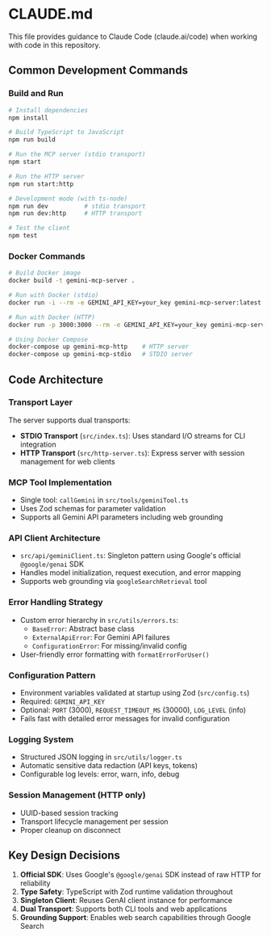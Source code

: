 # CLAUDE.md

This file provides guidance to Claude Code (claude.ai/code) when working with code in this repository.

## Common Development Commands

### Build and Run
```bash
# Install dependencies
npm install

# Build TypeScript to JavaScript
npm run build

# Run the MCP server (stdio transport)
npm start

# Run the HTTP server
npm run start:http

# Development mode (with ts-node)
npm run dev          # stdio transport
npm run dev:http     # HTTP transport

# Test the client
npm test
```

### Docker Commands
```bash
# Build Docker image
docker build -t gemini-mcp-server .

# Run with Docker (stdio)
docker run -i --rm -e GEMINI_API_KEY=your_key gemini-mcp-server:latest

# Run with Docker (HTTP)
docker run -p 3000:3000 --rm -e GEMINI_API_KEY=your_key gemini-mcp-server:latest node dist/http-server.js

# Using Docker Compose
docker-compose up gemini-mcp-http    # HTTP server
docker-compose up gemini-mcp-stdio   # STDIO server
```

## Code Architecture

### Transport Layer
The server supports dual transports:
- **STDIO Transport** (`src/index.ts`): Uses standard I/O streams for CLI integration
- **HTTP Transport** (`src/http-server.ts`): Express server with session management for web clients

### MCP Tool Implementation
- Single tool: `callGemini` in `src/tools/geminiTool.ts`
- Uses Zod schemas for parameter validation
- Supports all Gemini API parameters including web grounding

### API Client Architecture
- `src/api/geminiClient.ts`: Singleton pattern using Google's official `@google/genai` SDK
- Handles model initialization, request execution, and error mapping
- Supports web grounding via `googleSearchRetrieval` tool

### Error Handling Strategy
- Custom error hierarchy in `src/utils/errors.ts`:
  - `BaseError`: Abstract base class
  - `ExternalApiError`: For Gemini API failures
  - `ConfigurationError`: For missing/invalid config
- User-friendly error formatting with `formatErrorForUser()`

### Configuration Pattern
- Environment variables validated at startup using Zod (`src/config.ts`)
- Required: `GEMINI_API_KEY`
- Optional: `PORT` (3000), `REQUEST_TIMEOUT_MS` (30000), `LOG_LEVEL` (info)
- Fails fast with detailed error messages for invalid configuration

### Logging System
- Structured JSON logging in `src/utils/logger.ts`
- Automatic sensitive data redaction (API keys, tokens)
- Configurable log levels: error, warn, info, debug

### Session Management (HTTP only)
- UUID-based session tracking
- Transport lifecycle management per session
- Proper cleanup on disconnect

## Key Design Decisions

1. **Official SDK**: Uses Google's `@google/genai` SDK instead of raw HTTP for reliability
2. **Type Safety**: TypeScript with Zod runtime validation throughout
3. **Singleton Client**: Reuses GenAI client instance for performance
4. **Dual Transport**: Supports both CLI tools and web applications
5. **Grounding Support**: Enables web search capabilities through Google Search